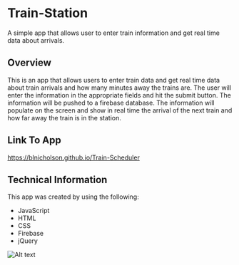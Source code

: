 # **Train-Station**
A simple app that allows user to enter train information and get real time data about arrivals.  

## **Overview**
This is an app that allows users to enter train data and get real time data about train arrivals and how many minutes away the trains are. The user will enter the information in the appropriate fields and hit the submit button.  The information will be pushed to a firebase database.  The information will populate on the screen and show in real time the arrival of the next train and how far away the train is in the station.
## **Link To App**
https://blnicholson.github.io/Train-Scheduler

## **Technical Information**
This app was created by using the following:

* JavaScript
* HTML
* CSS
* Firebase 
* jQuery


![Alt text](assets/trainPNG)
